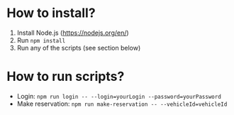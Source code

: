 # How to install?
1. Install Node.js (https://nodejs.org/en/)
2. Run `npm install`
3. Run any of the scripts (see section below)

# How to run scripts?
* Login:
`npm run login -- --login=yourLogin --password=yourPassword`
* Make reservation:
`npm run make-reservation -- --vehicleId=vehicleId`